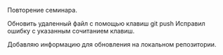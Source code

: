 Повторение семинара. 

Обновить удаленный файл с помощью клавиш git push
Исправил ошибку с указанным сочитанием клавиш. 

Добавляю информацию для обновления на локальном репозитории. 
